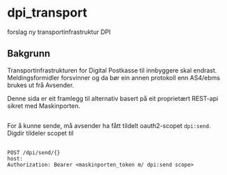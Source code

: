# dpi_transport
 forslag ny transportinfrastruktur DPI


 ## Bakgrunn

 Transportinfrastrukturen for Digital Postkasse til innbyggere skal endrast.  Meldingsformidler forsvinner og da bør ein annen protokoll enn AS4/ebms brukes ut frå Avsender.

 Denne sida er eit framlegg til alternativ basert på eit proprietært REST-api sikret med Maskinporten.

 ##

 For å kunne sende, må avsender ha fått tildelt oauth2-scopet `dpi:send`.  Digdir tildeler scopet til


 ##

 ```
 POST /dpi/send/{}
 host:
 Authorization: Bearer <maskinporten_token m/ dpi:send scope>

 ```
